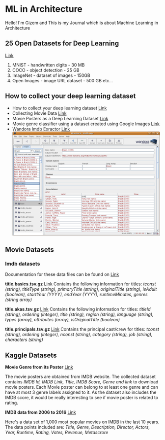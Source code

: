 # ML in Architecture

Hello! I'm Gizem and This is my Journal which is about Machine Learning in Architecture 


## 25 Open Datasets for Deep Learning

[Link](https://www.analyticsvidhya.com/blog/2018/03/comprehensive-collection-deep-learning-datasets/) 

1. MNIST - handwritten digits - 30 MB
2. COCO - object detection - 25 GB
3. ImageNet - dataset of images - 150GB
4. Open Images - image URL dataset - 500 GB
etc...

## How to collect your deep learning dataset

- How to collect your deep learning dataset [Link](https://towardsdatascience.com/how-to-collect-your-deep-learning-dataset-2e0eefc0ba24)
- Collecting Movie Data [Link](https://towardsdatascience.com/collecting-movie-data-445ca1ead8e5)
- Movie Posters as a Deep Learning Dataset [Link](https://towardsdatascience.com/movie-posters-81af5707e69a)
- Movie genre classifier using a dataset created using Google Images [Link](https://towardsdatascience.com/building-a-movie-genre-classifier-using-a-dataset-created-using-google-images-4752f75a1d79)
- Wandora Imdb Exractor [Link](http://www.wandora.org/wandora/wiki/index.php?title=IMDB_extractor) 
![Image](/Images/Imdb_10.png)


## Movie Datasets

### Imdb datasets 
Documentation for these data files can be found on [Link](http://www.imdb.com/interfaces/)

**title.basics.tsv.gz** [Link](name.basics.tsv.gz)
Contains the following information for titles: *tconst (string), titleType (string), primaryTitle (string), originalTitle (string), isAdult (boolean), startYear (YYYY), endYear (YYYY), runtimeMinutes, genres (string array)*

 **title.akas.tsv.gz** [Link](title.akas.tsv.gz)
Contains the following information for titles: *titleId (string), ordering (integer), title (string), region (string), language (string), types (array), attributes (array), isOriginalTitle (boolean)*

**title.principals.tsv.gz** [Link](title.principals.tsv.gz) 
Contains the principal cast/crew for titles: *tconst (string), ordering (integer), nconst (string), category (string), job (string), characters (string)*


## Kaggle Datasets

**Movie Genre from its Poster** [Link](https://www.kaggle.com/neha1703/movie-genre-from-its-poster)

The movie posters are obtained from IMDB website. The collected dataset contains *IMDB Id, IMDB Link, Title, IMDB Score, Genre and link* to download movie posters. Each Movie poster can belong to at least one genre and can have at most 3 genre labels assigned to it. As the dataset also includes the IMDB score, it would be really interesting to see if movie poster is related to rating.

**IMDB data from 2006 to 2016** [Link](https://www.kaggle.com/PromptCloudHQ/imdb-data)

Here's a data set of 1,000 most popular movies on IMDB in the last 10 years. The data points included are:
*Title, Genre, Description, Director, Actors, Year, Runtime, Rating, Votes, Revenue, Metascrore*
